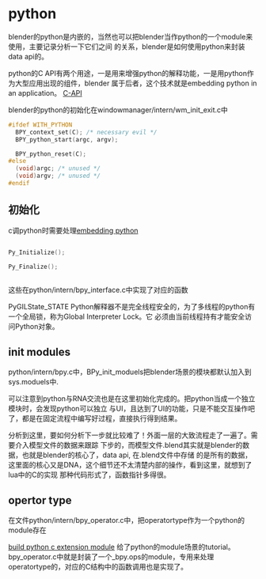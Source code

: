 # python

blender的python是内嵌的，当然也可以把blender当作python的一个module来使用，主要记录分析一下它们之间
的关系，blender是如何使用python来封装data api的。

python的C API有两个用途，一是用来增强python的解释功能，一是用python作为大型应用出现的组件，blender
属于后者，这个技术就是embedding python in an application。
[C-API](https://docs.python.org/3/c-api/intro.html)

blender的python的初始化在windowmanager/intern/wm_init_exit.c中

```c
#ifdef WITH_PYTHON
  BPY_context_set(C); /* necessary evil */
  BPY_python_start(argc, argv);

  BPY_python_reset(C);
#else
  (void)argc; /* unused */
  (void)argv; /* unused */
#endif 
```

## 初始化 

c调python时需要处理[embedding python](https://docs.python.org/3/c-api/intro.html#embedding-python)

```c

Py_Initialize();

Py_Finalize();
 
```

这些在python/intern/bpy_interface.c中实现了对应的函数

PyGILState_STATE
Python解释器不是完全线程安全的，为了多线程的python有一个全局锁，称为Global Interpreter Lock。它
必须由当前线程持有才能安全访问Python对象。

## init modules 

python/intern/bpy.c中，BPy_init_moduels把blender场景的模块都默认加入到sys.moduels中.

可以注意到python与RNA交流也是在这里初始化完成的。把python当成一个独立模块时，会发现python可以独立
与UI，且达到了UI的功能，只是不能交互操作吧了，都是在固定流程中编写好过程，直接执行得到结果。

分析到这里，要如何分析下一步就比较难了！外面一层的大致流程走了一遍了。需要介入模型文件的数据来跟踪
下步的，而模型文件.blend其实就是blender的数据，也就是blender的核心了，data api, 在.blend文件中存储
的是所有的数据，这里面的核心又是DNA，这个细节还不太清楚内部的操作，看到这里，就想到了lua中的C的实现
那种代码形式了，函数指针多得很。

## opertor type

在文件python/intern/bpy_operator.c中，把operatortype作为一个python的module存在

[build python c extension module](https://realpython.com/build-python-c-extension-module/)
给了python的module场景的tutorial。bpy_operator.c中就是封装了一个_bpy.ops的module，专用来处理
operatortype的，对应的C结构中的函数调用也是实现了。


